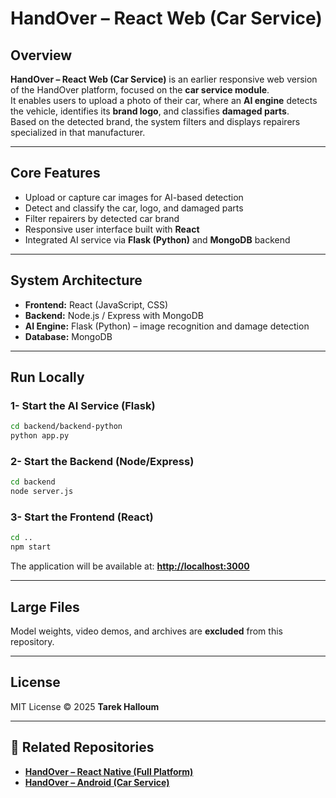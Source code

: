 # HandOver – React Web (Car Service)

## Overview
**HandOver – React Web (Car Service)** is an earlier responsive web version of the HandOver platform, focused on the **car service module**.  
It enables users to upload a photo of their car, where an **AI engine** detects the vehicle, identifies its **brand logo**, and classifies **damaged parts**.  
Based on the detected brand, the system filters and displays repairers specialized in that manufacturer.

---

## Core Features
- Upload or capture car images for AI-based detection  
- Detect and classify the car, logo, and damaged parts  
- Filter repairers by detected car brand  
- Responsive user interface built with **React**  
- Integrated AI service via **Flask (Python)** and **MongoDB** backend  

---

## System Architecture
- **Frontend:** React (JavaScript, CSS)  
- **Backend:** Node.js / Express with MongoDB  
- **AI Engine:** Flask (Python) – image recognition and damage detection  
- **Database:** MongoDB  

---

## Run Locally

### 1- Start the AI Service (Flask)

```bash
cd backend/backend-python
python app.py
```

### 2- Start the Backend (Node/Express)

```bash
cd backend
node server.js
```

### 3- Start the Frontend (React)

```bash
cd ..
npm start
```

The application will be available at:
 **[http://localhost:3000](http://localhost:3000)**

---

## Large Files

Model weights, video demos, and archives are **excluded** from this repository.

---

## License

MIT License © 2025 **Tarek Halloum**

---

## 🔗 Related Repositories

* **[HandOver – React Native (Full Platform)](https://github.com/TarekHalloum/HandOver-ReactNative.git)**
* **[HandOver – Android (Car Service)](https://github.com/TarekHalloum/HandOver-Android.git)**
